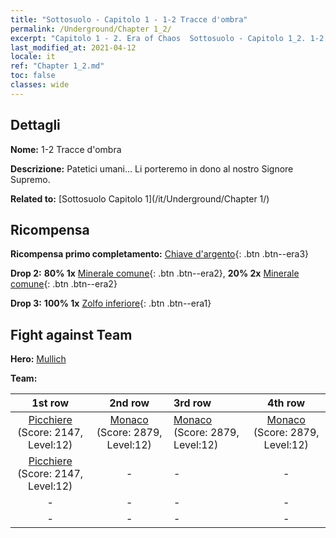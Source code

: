 ```yaml
---
title: "Sottosuolo - Capitolo 1 - 1-2 Tracce d'ombra"
permalink: /Underground/Chapter 1_2/
excerpt: "Capitolo 1 - 2. Era of Chaos  Sottosuolo - Capitolo 1_2. 1-2 Tracce d'ombra"
last_modified_at: 2021-04-12
locale: it
ref: "Chapter 1_2.md"
toc: false
classes: wide
---
```


## Dettagli

 **Nome:** 1-2 Tracce d'ombra

 **Descrizione:** Patetici umani... Li porteremo in dono al nostro Signore Supremo.

 **Related to:** [Sottosuolo Capitolo 1](/it/Underground/Chapter 1/)

## Ricompensa

 **Ricompensa primo completamento:** [Chiave d'argento](/it/Items/con_693/){: .btn .btn--era3}

 **Drop 2:** **80% 1x** [Minerale comune](/it/Items/mat_6/){: .btn .btn--era2}, **20% 2x** [Minerale comune](/it/Items/mat_6/){: .btn .btn--era2}

 **Drop 3:** **100% 1x** [Zolfo inferiore](/it/Items/mat_3/){: .btn .btn--era1}


## Fight against Team
 **Hero:** [Mullich](/it/heroes/Mullich/)

 **Team:**


  | 1st row | 2nd row | 3rd row | 4th row |
  |:----:|:----:|:----|:----:|
  | [Picchiere](/it/units/Pikeman/) (Score: 2147, Level:12)  | [Monaco](/it/units/Monk/) (Score: 2879, Level:12)  | [Monaco](/it/units/Monk/) (Score: 2879, Level:12)  | [Monaco](/it/units/Monk/) (Score: 2879, Level:12)  |
  | [Picchiere](/it/units/Pikeman/) (Score: 2147, Level:12)  | - | - | - |
  | - | - | - | - |
  | - | - | - | - |


